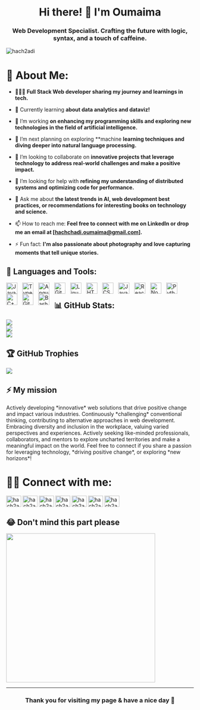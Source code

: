 <h1 align="center">Hi there! 👋 I'm Oumaima</h1>
<h3 align="center">Web Development Specialist. Crafting the future with logic, syntax, and a touch of caffeine.</h3>

<p align="left"> <img src="https://komarev.com/ghpvc/?username=hach2adi&label=Profile%20views&color=0e75b6&style=flat" alt="hach2adi" /> </p>

# 💫 About Me:

- 👩🏻‍💻 **Full Stack Web developer sharing my journey and learnings in tech.**

- 💭 Currently learning **about data analytics and dataviz!**

- 🔭 I’m working **on enhancing my programming skills and exploring new technologies in the field of artificial intelligence.**

- 🌱 I’m next planning on exploring **machine **learning techniques and diving deeper into natural language processing.**

- 👯 I’m looking to collaborate on **innovative projects that leverage technology to address real-world challenges and make a positive impact.**

- 🤝 I’m looking for help with **refining my understanding of distributed systems and optimizing code for performance.**

- 💬 Ask me about **the latest trends in AI, web development best practices, or recommendations for interesting books on technology and science.**

- 📫 How to reach me: **Feel free to connect with me on LinkedIn or drop me an email at [hachchadi.oumaima@gmail.com].**

- ⚡ Fun fact: **I'm also passionate about photography and love capturing moments that tell unique stories.**

## 🧰 Languages and Tools:

<img align="left" alt="Java" width="30px" style="padding-right:10px;" src="https://cdn.jsdelivr.net/gh/devicons/devicon/icons/java/java-original.svg"/>
<img align="left" alt="TypeScript" width="30px" style="padding-right:10px;" src="https://cdn.jsdelivr.net/gh/devicons/devicon/icons/typescript/typescript-plain.svg" />
<img align="left" alt="Angular" width="30px" style="padding-right:10px;" src="https://cdn.jsdelivr.net/gh/devicons/devicon/icons/angularjs/angularjs-plain.svg" />
<img align="left" alt="Git" width="30px" style="padding-right:10px;" src="https://cdn.jsdelivr.net/gh/devicons/devicon/icons/git/git-original.svg" />
<img align="left" alt="Linux" width="30px" style="padding-right:10px;" src="https://cdn.jsdelivr.net/gh/devicons/devicon/icons/linux/linux-original.svg" />
<img align="left" alt="HTML" width="30px" style="padding-right:10px;" src="https://cdn.jsdelivr.net/gh/devicons/devicon/icons/html5/html5-plain.svg" />
<img align="left" alt="CSS" width="30px" style="padding-right:10px;" src="https://cdn.jsdelivr.net/gh/devicons/devicon/icons/css3/css3-plain.svg" />
<img align="left" alt="JavaScript" width="30px" style="padding-right:10px;" src="https://cdn.jsdelivr.net/gh/devicons/devicon/icons/javascript/javascript-plain.svg" />
<img align="left" alt="React" width="30px" style="padding-right:10px;" src="https://cdn.jsdelivr.net/gh/devicons/devicon/icons/react/react-original.svg" />
<img align="left" alt="NodeJS" width="30px" style="padding-right:10px;" src="https://cdn.jsdelivr.net/gh/devicons/devicon/icons/nodejs/nodejs-original.svg" />
<img align="left" alt="Python" width="30px" style="padding-right:10px;" src="https://cdn.jsdelivr.net/gh/devicons/devicon/icons/python/python-plain.svg" />
<img align="left" alt="C++" width="30px" style="padding-right:10px;" src="https://cdn.jsdelivr.net/gh/devicons/devicon/icons/cplusplus/cplusplus-line.svg" />
<img align="left" alt="GitHub" width="30px" style="padding-right:10px;" src="https://cdn.jsdelivr.net/gh/devicons/devicon/icons/github/github-original.svg" />
<img align="left" alt="Bash" width="30px" style="padding-right:10px;" src="https://cdn.jsdelivr.net/gh/devicons/devicon/icons/bash/bash-original.svg" />
<br />

## 📊 GitHub Stats:
![](https://github-readme-streak-stats.herokuapp.com/?user=hach2adi&theme=dark&hide_border=false)<br>
![](https://github-readme-stats.vercel.app/api?username=hach2adi&theme=dark&hide_border=false&include_all_commits=true&count_private=false)<br>
![](https://github-readme-stats.vercel.app/api/top-langs/?username=hach2adi&theme=dark&hide_border=false&include_all_commits=true&count_private=false&layout=compact)

## 🏆 GitHub Trophies
![](https://github-profile-trophy.vercel.app/?username=hach2adi&theme=onedark&no-frame=false&no-bg=false&margin-w=4)

## ⚡ My mission
<p>
  Actively developing *innovative* web solutions that drive positive change and impact various industries. Continuously *challenging* conventional thinking, contributing to alternative approaches in web development. Embracing diversity and inclusion in the workplace, valuing varied perspectives and experiences. Actively seeking like-minded professionals, collaborators, and mentors to explore uncharted territories and make a meaningful impact on the world. Feel free to connect if you share a passion for leveraging technology, *driving positive change*, or exploring *new horizons*!
</p>

# 🏄‍♂️ Connect with me:

<p align="left">
  <a href="https://linkedin.com/in/hach2adi" target="blank"><img align="center" src="https://raw.githubusercontent.com/rahuldkjain/github-profile-readme-generator/master/src/images/icons/Social/linked-in-alt.svg" alt="hach2adi" height="30" width="40" /></a> 
  <a href="https://stackoverflow.com/users/hach2adi" target="blank"><img align="center" src="https://raw.githubusercontent.com/rahuldkjain/github-profile-readme-generator/master/src/images/icons/Social/stack-overflow.svg" alt="hach2adi" height="30" width="40" /></a> 
  <a href="https://instagram.com/hach2adi" target="blank"><img align="center" src="https://raw.githubusercontent.com/rahuldkjain/github-profile-readme-generator/master/src/images/icons/Social/instagram.svg" alt="hach2adi" height="30" width="40" /></a> 
  <a href="https://dribbble.com/hach2adi" target="blank"><img align="center" src="https://raw.githubusercontent.com/rahuldkjain/github-profile-readme-generator/master/src/images/icons/Social/dribbble.svg" alt="hach2adi" height="30" width="40" /></a> 
  <a href="https://medium.com/hach2adi" target="blank"><img align="center" src="https://raw.githubusercontent.com/rahuldkjain/github-profile-readme-generator/master/src/images/icons/Social/medium.svg" alt="hach2adi" height="30" width="40" /></a> 
  <a href="https://www.leetcode.com/hach2adi" target="blank"><img align="center" src="https://raw.githubusercontent.com/rahuldkjain/github-profile-readme-generator/master/src/images/icons/Social/leet-code.svg" alt="hach2adi" height="30" width="40" /></a> 
  <a href="https://discord.gg/hach2adi" target="blank"><img align="center" src="https://raw.githubusercontent.com/rahuldkjain/github-profile-readme-generator/master/src/images/icons/Social/discord.svg" alt="hach2adi" height="30" width="40" /></a> 
</p>

## 😂 Don't mind this part please
<img align="center" src='https://randommeme-five.vercel.app/' style="height: 400px;"/>

---

<h3 align="center">Thank you for visiting my page & have a nice day 👋 </h3>

